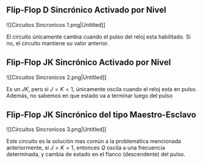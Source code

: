 ## Flip-Flop D Sincrónico Activado por Nivel

![[Circuitos Sincronicos 1.png|Untitled]]

El circuito únicamente cambia cuando el pulso del reloj esta habilitado. Si no, el circuito mantiene su valor anterior.

## Flip-Flop JK Sincrónico Activado por Nivel

![[Circuitos Sincronicos 2.png|Untitled]]

Es un $JK$, pero si $J{=}K{=}1$, únicamente oscila cuando el reloj esta en pulso. Además, no sabemos en que estado va a terminar luego del pulso

## Flip-Flop JK Sincrónico del tipo Maestro-Esclavo

![[Circuitos Sincronicos 3.png|Untitled]]

Este circuito es la solución mas común a la problemática mencionada anteriormente, si $J{=}K{=}1$, entonces $Q$ oscila a una frecuencia determinada, y cambia de estado en el flanco (descendente) del pulso.